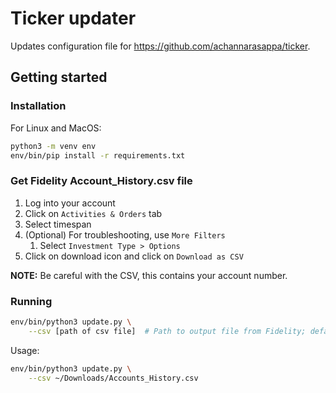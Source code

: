 # Ticker updater

Updates configuration file for https://github.com/achannarasappa/ticker.

## Getting started

### Installation

For Linux and MacOS:

```bash
python3 -m venv env
env/bin/pip install -r requirements.txt
```

### Get Fidelity Account_History.csv file

1. Log into your account
1. Click on `Activities & Orders` tab
1. Select timespan
1. (Optional) For troubleshooting, use `More Filters`
   1. Select `Investment Type > Options`
1. Click on download icon and click on `Download as CSV`

**NOTE:** Be careful with the CSV, this contains your account number.

### Running

```bash
env/bin/python3 update.py \
    --csv [path of csv file]  # Path to output file from Fidelity; default: `Accounts_History.csv`
```

Usage:

```bash
env/bin/python3 update.py \
    --csv ~/Downloads/Accounts_History.csv
```
